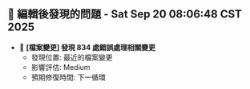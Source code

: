 ## 🚨 編輯後發現的問題 - Sat Sep 20 08:06:48 CST 2025

- 🔄 **[檔案變更] 發現      834 處錯誤處理相關變更**
  - 發現位置: 最近的檔案變更
  - 影響評估: Medium
  - 預期修復時間: 下一循環

